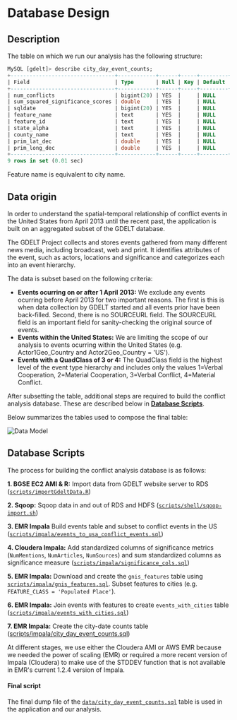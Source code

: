 # Database Design

## Description

The table on which we run our analysis has the following structure:

```sql
MySQL [gdelt]> describe city_day_event_counts;
+---------------------------------+------------+------+-----+---------+-------+
| Field                           | Type       | Null | Key | Default | Extra |
+---------------------------------+------------+------+-----+---------+-------+
| num_conflicts                   | bigint(20) | YES  |     | NULL    |       |
| sum_squared_significance_scores | double     | YES  |     | NULL    |       |
| sqldate                         | bigint(20) | YES  |     | NULL    |       |
| feature_name                    | text       | YES  |     | NULL    |       |
| feature_id                      | text       | YES  |     | NULL    |       |
| state_alpha                     | text       | YES  |     | NULL    |       |
| county_name                     | text       | YES  |     | NULL    |       |
| prim_lat_dec                    | double     | YES  |     | NULL    |       |
| prim_long_dec                   | double     | YES  |     | NULL    |       |
+---------------------------------+------------+------+-----+---------+-------+
9 rows in set (0.01 sec)
```

Feature name is equivalent to city name.

## Data origin

In order to understand the spatial-temporal relationship of conflict events in the United States from April 2013 until the recent past, the application is built on an aggregated subset of the GDELT database.

The GDELT Project collects and stores events gathered from many different news media, including broadcast, web and print. It identifies attributes of the event, such as actors, locations and significance and categorizes each into an event hierarchy.

The data is subset based on the following criteria:

* **Events ocurring on or after 1 April 2013:** We exclude any events ocurring before April 2013 for two important reasons. The first is this is when data collection by GDELT started and all events prior have been back-filled. Second, there is no SOURCEURL field. The SOURCEURL field is an important field for sanity-checking the original source of events.
* **Events within the United States:** We are limiting the scope of our analysis to events ocurring within the United States (e.g. Actor1Geo_Country and Actor2Geo_Country = 'US').
* **Events with a QuadClass of 3 or 4:** The QuadClass field is the highest level of the event type hierarchy and includes only the values 1=Verbal Cooperation, 2=Material Cooperation, 3=Verbal Conflict, 4=Material Conflict.

After subsetting the table, additional steps are required to build the conflict analysis database. These are described below in **[Database Scripts](#database-scripts)**.

Below summarizes the tables used to compose the final table:

![Data Model](https://www.lucidchart.com/publicSegments/view/8c882a94-612a-463a-9802-0a72a6c928dc/image.png)

## Database Scripts

The process for building the conflict analysis database is as follows:

**1. BGSE EC2 AMI & R:** Import data from GDELT website server to RDS ([`scripts/importGdeltData.R`](./scripts/importGdeltData.R))

**2. Sqoop:** Sqoop data in and out of RDS and HDFS ([`scripts/shell/sqoop-import.sh`](./scripts/shell/sqoop-import.sh))

**3. EMR Impala** Build events table and subset to conflict events in the US ([`scripts/impala/events_to_usa_conflict_events.sql`](./scripts/impala/events_to_usa_conflict_events.sql))

**4. Cloudera Impala:** Add standardized columns of significance metrics (`NumMentions`, `NumArticles`, `NumSources`) and sum standardized columns as significance measure ([`scripts/impala/significance_cols.sql`](./scripts/impala/significance_cols.sql))

**5. EMR Impala:** Download and create the `gnis_features` table using [`scripts/impala/gnis_features.sql`](./scripts/sql/create_gnis_features.sql). Subset features to cities (e.g. `FEATURE_CLASS = 'Populated Place'`).

**6. EMR Impala:** Join events with features to create `events_with_cities` table ([`scripts/impala/events_with_cities.sql`](./scripts/impala/events_with_cities.sql))

**7. EMR Impala:** Create the city-date counts table ([scripts/impala/city_day_event_counts.sql](./scripts/sql/impala/city_day_event_counts.sql))

At different stages, we use either the Cloudera AMI or AWS EMR because we needed the power of scaling (EMR) or required a more recent version of Impala (Cloudera) to make use of the STDDEV function that is not available in EMR's current 1.2.4 version of Impala.


#### Final script

The final dump file of the [`data/city_day_event_counts.sql`](./data/city_day_event_counts.sql) table is used in the application and our analysis.
